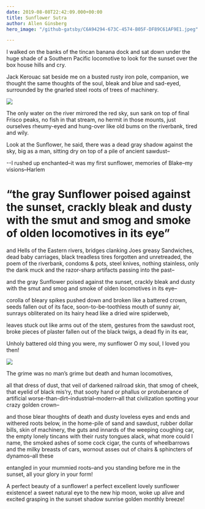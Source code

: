 ```yaml
---
date: 2019-08-08T22:42:09.000+00:00
title: Sunflower Sutra
author: Allen Ginsberg
hero_image: "/github-gatsby/C6A94294-673C-4574-B05F-DF89C61AF9E1.jpeg"

---
```

I walked on the banks of the tincan banana dock and sat down under the huge shade of a Southern Pacific locomotive to look for the sunset over the box house hills and cry.

Jack Kerouac sat beside me on a busted rusty iron pole, companion, we thought the same thoughts of the soul, bleak and blue and sad-eyed, surrounded by the gnarled steel roots of trees of machinery.

![](/github-gatsby/7A8ECD55-E201-40AD-9F4F-F937465F0773.jpeg)

The only water on the river mirrored the red sky, sun sank on top of final Frisco peaks, no fish in that stream, no hermit in those mounts, just ourselves rheumy-eyed and hung-over like old bums on the riverbank, tired and wily.

Look at the Sunflower, he said, there was a dead gray shadow against the sky, big as a man, sitting dry on top of a pile of ancient sawdust–

\--I rushed up enchanted–it was my first sunflower, memories of Blake–my visions–Harlem

# “the gray Sunflower poised against the sunset, crackly bleak and dusty with the smut and smog and smoke of olden locomotives in its eye”

and Hells of the Eastern rivers, bridges clanking Joes greasy Sandwiches, dead baby carriages, black treadless tires forgotten and unretreaded, the poem of the riverbank, condoms & pots, steel knives, nothing stainless, only the dank muck and the razor-sharp artifacts passing into the past–

and the gray Sunflower poised against the sunset, crackly bleak and dusty with the smut and smog and smoke of olden locomotives in its eye–

corolla of bleary spikes pushed down and broken like a battered crown, seeds fallen out of its face, soon-to-be-toothless mouth of sunny air, sunrays obliterated on its hairy head like a dried wire spiderweb,

leaves stuck out like arms out of the stem, gestures from the sawdust root, broke pieces of plaster fallen out of the black twigs, a dead fly in its ear,

Unholy battered old thing you were, my sunflower O my soul, I loved you then!

![](/content/images/francesco-mazzoli-0xh3QPqcfKM-unsplash.jpg)

The grime was no man’s grime but death and human locomotives,

all that dress of dust, that veil of darkened railroad skin, that smog of cheek, that eyelid of black mis’ry, that sooty hand or phallus or protuberance of artificial worse-than-dirt–industrial–modern–all that civilization spotting your crazy golden crown–

and those blear thoughts of death and dusty loveless eyes and ends and withered roots below, in the home-pile of sand and sawdust, rubber dollar bills, skin of machinery, the guts and innards of the weeping coughing car, the empty lonely tincans with their rusty tongues alack, what more could I name, the smoked ashes of some cock cigar, the cunts of wheelbarrows and the milky breasts of cars, wornout asses out of chairs & sphincters of dynamos–all these

entangled in your mummied roots–and you standing before me in the sunset, all your glory in your form!

A perfect beauty of a sunflower! a perfect excellent lovely sunflower existence! a sweet natural eye to the new hip moon, woke up alive and excited grasping in the sunset shadow sunrise golden monthly breeze!